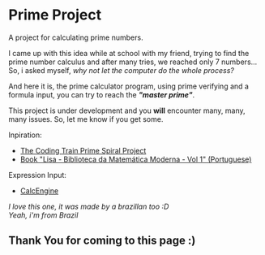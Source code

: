 # Prime Project
 A project for calculating prime numbers.

I came up with this idea while at school with my friend, trying to find the prime number calculus and after many tries, we reached only 7 numbers...
So, i asked myself, *why not let the computer do the whole process?*

And here it is, the prime calculator program, using prime verifying and a formula input, you can try to reach the ***"master prime"***.

This project is under development and you **will** encounter many, many, many issues. So, let me know if you get some.


Inpiration:

- [The Coding Train Prime Spiral Project](https://www.youtube.com/watch?v=a35KWEjRvc0)
- [Book "Lisa - Biblioteca da Matemática Moderna - Vol 1" (Portuguese)](https://www.estantevirtual.com.br/quiosquedacultura/antonio-marmo-de-oliveira-e-agostinho-silva-lisa-biblioteca-da-matematica-moderna-tomo-i-3289542768?show_suggestion=0)

Expression Input:

- [CalcEngine](https://www.codeproject.com/Articles/246374/A-Calculation-Engine-for-NET)

*I love this one, it was made by a brazillan too :D*  
*Yeah, i'm from Brazil*  


## Thank You for coming to this page :)

